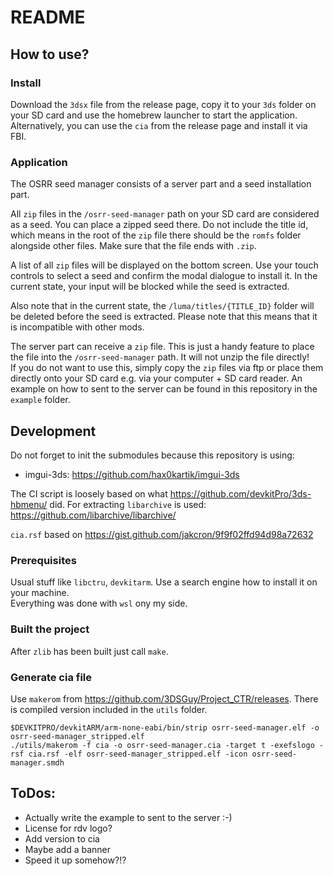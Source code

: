 # README

## How to use?

### Install

Download the `3dsx` file from the release page, copy it to your `3ds` folder on your SD card and use the homebrew launcher to start the application.
Alternatively, you can use the `cia` from the release page and install it via FBI.

### Application

The OSRR seed manager consists of a server part and a seed installation part.

All `zip` files in the `/osrr-seed-manager` path on your SD card are considered as a seed. You can place a zipped seed there. Do not include the title id, which means in the root of the `zip` file there should be the `romfs` folder alongside other files. Make sure that the file ends with `.zip`.

A list of all `zip` files will be displayed on the bottom screen. Use your touch controls to select a seed and confirm the modal dialogue to install it. In the current state, your input will be blocked while the seed is extracted.

Also note that in the current state, the `/luma/titles/{TITLE_ID}` folder will be deleted before the seed is extracted. Please note that this means that it is incompatible with other mods.

The server part can receive a `zip` file. This is just a handy feature to place the file into the `/osrr-seed-manager` path. It will not unzip the file directly!  
If you do not want to use this, simply copy the `zip` files via ftp or place them directly onto your SD card e.g. via your computer + SD card reader. An example on how to sent to the server can be found in this repository in the `example` folder.


## Development

Do not forget to init the submodules because this repository is using:  
- imgui-3ds: https://github.com/hax0kartik/imgui-3ds

The CI script is loosely based on what https://github.com/devkitPro/3ds-hbmenu/ did.
For extracting `libarchive` is used: https://github.com/libarchive/libarchive/

`cia.rsf` based on https://gist.github.com/jakcron/9f9f02ffd94d98a72632

### Prerequisites

Usual stuff like `libctru`, `devkitarm`. Use a search engine how to install it on your machine.  
Everything was done with `wsl` ony my side.

### Built the project

After `zlib` has been built just call `make`.

### Generate cia file

Use `makerom` from https://github.com/3DSGuy/Project_CTR/releases.
There is compiled version included in the `utils` folder.

```
$DEVKITPRO/devkitARM/arm-none-eabi/bin/strip osrr-seed-manager.elf -o osrr-seed-manager_stripped.elf
./utils/makerom -f cia -o osrr-seed-manager.cia -target t -exefslogo -rsf cia.rsf -elf osrr-seed-manager_stripped.elf -icon osrr-seed-manager.smdh

```

## ToDos:
- Actually write the example to sent to the server :-)
- License for rdv logo?
- Add version to cia
- Maybe add a banner
- Speed it up somehow?!?